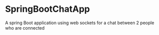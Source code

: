 # SpringBootChatApp
A spring Boot application using web sockets for a chat between 2 people who are connected
